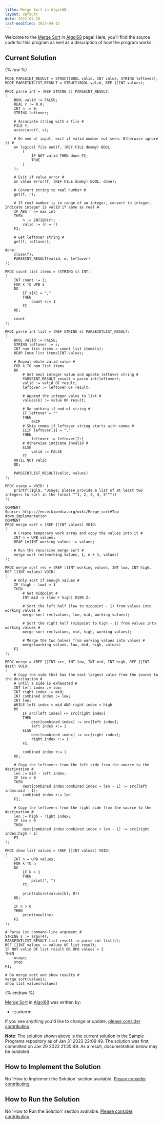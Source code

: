 ```yaml
---
title: Merge Sort in Algol68
layout: default
date: 2022-04-28
last-modified: 2023-04-15
---
```


Welcome to the [Merge Sort](https://sampleprograms.io/projects/merge-sort) in [Algol68](https://sampleprograms.io/languages/algol68) page! Here, you'll find the source code for this program as well as a description of how the program works.

## Current Solution

{% raw %}

```algol68
MODE PARSEINT_RESULT = STRUCT(BOOL valid, INT value, STRING leftover);
MODE PARSEINTLIST_RESULT = STRUCT(BOOL valid, REF []INT values);

PROC parse int = (REF STRING s) PARSEINT_RESULT:
(
    BOOL valid := FALSE;
    REAL r := 0.0;
    INT n := 0;
    STRING leftover;

    # Associate string with a file #
    FILE f;
    associate(f, s);

    # On end of input, exit if valid number not seen. Otherwise ignore it #
    on logical file end(f, (REF FILE dummy) BOOL:
        (
            IF NOT valid THEN done FI;
            TRUE
        )
    );

    # Exit if value error #
    on value error(f, (REF FILE dummy) BOOL: done);

    # Convert string to real number #
    get(f, r);

    # If real number is in range of an integer, convert to integer. Indicate integer is valid if same as real #
    IF ABS r <= max int
    THEN
        n := ENTIER(r);
        valid := (n = r)
    FI;

    # Get leftover string #
    get(f, leftover);

done:
    close(f);
    PARSEINT_RESULT(valid, n, leftover)
);

PROC count list items = (STRING s) INT:
(
    INT count := 1;
    FOR k TO UPB s
    DO
        IF s[k] = ","
        THEN
            count +:= 1
        FI
    OD;

    count
);

PROC parse int list = (REF STRING s) PARSEINTLIST_RESULT:
(
    BOOL valid := FALSE;
    STRING leftover := s;
    INT num list items = count list items(s);
    HEAP [num list items]INT values;

    # Repeat while valid value #
    FOR k TO num list items
    DO
        # Get next integer value and update leftover string #
        PARSEINT_RESULT result = parse int(leftover);
        valid := valid OF result;
        leftover := leftover OF result;

        # Append the integer value to list #
        values[k] := value OF result;

        # Do nothing if end of string #
        IF leftover = ""
        THEN
            SKIP
        # Skip comma if leftover string starts with comma #
        ELIF leftover[1] = ","
        THEN
            leftover := leftover[2:]
        # Otherwise indicate invalid #
        ELSE
            valid := FALSE
        FI
    UNTIL NOT valid
    OD;

    PARSEINTLIST_RESULT(valid, values)
);

PROC usage = VOID: (
    printf(($gl$, "Usage: please provide a list of at least two integers to sort in the format ""1, 2, 3, 4, 5"""))
);

COMMENT
Source: https://en.wikipedia.org/wiki/Merge_sort#Top-down_implementation
COMMENT
PROC merge sort = (REF []INT values) VOID:
(
    # Create temporary work array and copy the values into it #
    INT n = UPB values;
    HEAP [n]INT working values := values;

    # Run the recursive merge sort #
    merge sort rec(working values, 1, n + 1, values)
);

PROC merge sort rec = (REF []INT working values, INT low, INT high, REF []INT values) VOID:
(
    # Only sort if enough values #
    IF (high - low) > 1
    THEN
        # Get midpoint #
        INT mid := (low + high) OVER 2;

        # Sort the left half (low to midpoint - 1) from values into working values #
        merge sort rec(values, low, mid, working values);

        # Sort the right half (midpoint to high - 1) from values into working values #
        merge sort rec(values, mid, high, working values);

        # Merge the two halves from working values into values #
        merge(working values, low, mid, high, values)
    FI
);

PROC merge = (REF []INT src, INT low, INT mid, INT high, REF []INT dest) VOID:
(
    # Copy the side that has the next largest value from the source to the destination #
    # until a side is exhausted #
    INT left index := low;
    INT right index := mid;
    INT combined index := low;
    INT len;
    WHILE left index < mid AND right index < high
    DO
        IF src[left index] <= src[right index]
        THEN
            dest[combined index] := src[left index];
            left index +:= 1
        ELSE
            dest[combined index] := src[right index];
            right index +:= 1
        FI;

        combined index +:= 1
    OD;

    # Copy the leftovers from the left side from the source to the destination #
    len := mid - left index;
    IF len > 0
    THEN
        dest[combined index:combined index + len - 1] := src[left index:mid - 1];
        combined index +:= len
    FI;

    # Copy the leftovers from the right side from the source to the destination #
    len := high - right index;
    IF len > 0
    THEN
        dest[combined index:combined index + len - 1] := src[right index:high - 1]
    FI
);

PROC show list values = (REF []INT values) VOID:
(
    INT n = UPB values;
    FOR k TO n
    DO
        IF k > 1
        THEN
            print(", ")
        FI;

        print(whole(values[k], 0))
    OD;

    IF n > 0
    THEN
        print(newline)
    FI
);

# Parse 1st command-line argument #
STRING s := argv(4);
PARSEINTLIST_RESULT list result := parse int list(s);
REF []INT values := values OF list result;
IF NOT valid OF list result OR UPB values < 2
THEN
    usage;
    stop
FI;

# Do merge sort and show results #
merge sort(values);
show list values(values)
```

{% endraw %}

[Merge Sort](https://sampleprograms.io/projects/merge-sort) in [Algol68](https://sampleprograms.io/languages/algol68) was written by:

- rzuckerm

If you see anything you'd like to change or update, [please consider contributing](https://github.com/TheRenegadeCoder/sample-programs).

**Note**: The solution shown above is the current solution in the Sample Programs repository as of Jan 31 2023 22:09:49. The solution was first committed on Jan 29 2023 21:35:49. As a result, documentation below may be outdated.

## How to Implement the Solution

No 'How to Implement the Solution' section available. [Please consider contributing](https://github.com/TheRenegadeCoder/sample-programs-website).

## How to Run the Solution

No 'How to Run the Solution' section available. [Please consider contributing](https://github.com/TheRenegadeCoder/sample-programs-website).